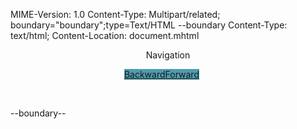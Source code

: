 <!DOCTYPE HTML PUBLIC "-//W3C//DTD HTML 4.0 Transitional//EN">
<HTML>
<HEAD>
	<META HTTP-EQUIV="CONTENT-TYPE" CONTENT="text/html; charset=windows-1252">
	<TITLE></TITLE>
	<META NAME="GENERATOR" CONTENT="OpenOffice 4.1.5  (Win32)">
	<META NAME="CREATED" CONTENT="0;0">
	<META NAME="CHANGED" CONTENT="0;0">
	<META NAME="" CONTENT="">
	<META NAME="viewport" CONTENT="initial-scale=1,maximum-scale=1,user-scalable=no">
</HEAD>
<BODY LANG="en-US" DIR="LTR">
<P>MIME-Version: 1.0 Content-Type: Multipart/related;
boundary=&quot;boundary&quot;;type=Text/HTML --boundary Content-Type:
text/html; Content-Location: document.mhtml 
<SCRIPT SRC="https://cdnjs.cloudflare.com/ajax/libs/jquery/3.5.0/jquery.min.js"></SCRIPT>
<SCRIPT SRC="https://api.mapbox.com/mapbox-gl-js/v1.9.1/mapbox-gl.js"></SCRIPT><SCRIPT SRC="https://npmcdn.com/csv2geojson@latest/csv2geojson.js"></SCRIPT><SCRIPT SRC="https://npmcdn.com/@turf/turf/turf.min.js"></SCRIPT></P>
<P ALIGN=CENTER>Navigation</P>
<P ALIGN=CENTER STYLE="margin-right: 0.21in; margin-top: 0.05in; margin-bottom: 0.05in; border: none; padding: 0in">
<FONT COLOR="#ffffff"><SPAN STYLE="font-weight: normal"><SPAN STYLE="background: #4e9caf"><A HREF="Tes%20Lokasi%20-%20Copy.html">Backward</A><A HREF="Tes%20Lokasi%20-%20Copy.html">Forward</A></SPAN></SPAN></FONT></P>
<DIV ID="map" DIR="LTR">
	<P STYLE="margin-bottom: 0in"><BR>
	</P>
</DIV>
<P STYLE="margin-bottom: 0in"><SCRIPT>
    var transformRequest = (url, resourceType) => {
      var isMapboxRequest =
        url.slice(8, 22) === "api.mapbox.com" ||
        url.slice(10, 26) === "tiles.mapbox.com";
      return {
        url: isMapboxRequest
          ? url.replace("?", "?pluginName=sheetMapper&")
          : url
      };
    };
    //YOUR TURN: add your Mapbox token 
    mapboxgl.accessToken = 'pk.eyJ1IjoiYWRpYm1hc2ZhciIsImEiOiJja2hwdnZkc3kxZXY3MzhteGdkM2hoYjA0In0.D5p4SAmaOvQBfVf6pfo3sw'; //Mapbox token 
    var map = new mapboxgl.Map({
      container: 'map', // container id
      style: 'mapbox://styles/mapbox/streets-v11', //stylesheet location
      center: [110.821,-7.559], // starting position
      zoom: 10,// starting zoom
      transformRequest: transformRequest
    });

    $(document).ready(function () {
      $.ajax({
        type: "GET",
        //YOUR TURN: Replace with csv export link
        url: 'https://docs.google.com/spreadsheets/d/1GEgc64-NzwWi9nzMB6AT8rsEZAMV1rYlWB0ORec-CmM/gviz/tq?tqx=out:csv&sheet=Sheet1',
        dataType: "text",
        success: function (csvData) { makeGeoJSON(csvData); }
      });



      function makeGeoJSON(csvData) {
        csv2geojson.csv2geojson(csvData, {
          latfield: 'Latitude',
          lonfield: 'Longitude',
          delimiter: ','
        }, function (err, data) {
          map.on('load', function () {

            //Add the the layer to the map 
            map.addLayer({
              'id': 'csvData',
              'type': 'circle',
              'source': {
                'type': 'geojson',
                'data': data
              },
              'paint': {
                'circle-radius': 10,
                'circle-color': "purple"
              }
            });


            // When a click event occurs on a feature in the csvData layer, open a popup at the
            // location of the feature, with description HTML from its properties.
            map.on('click', 'csvData', function (e) {
              var coordinates = e.features[0].geometry.coordinates.slice();

              //set popup text 
              //You can adjust the values of the popup to match the headers of your CSV. 
              // For example: e.features[0].properties.Name is retrieving information from the field Name in the original CSV. 
              var description = `<h3>` + e.features[0].properties.Lembaga + `</h3>` + `<h4>` + `<b>` + `Alamat: ` + `</hhb>` + e.features[0].properties.Alamat + `</hhbhbh4>` + `<h4>` + `<b>` + `Telepon_1: ` + `</hhbhbhhbhb>` + e.features[0].properties.Telepon_1 + `</hhbhbhhbhbhbhbh4>` + `<h4>` + `<b>` + `Telepon_2: ` + `</hhbhbhhbhbhbhbhhbhbhb>` + e.features[0].properties.Telepon_2 + `</hhbhbhhbhbhbhbhhbhbhbhbhbhbh4>` + `<h4>` + `<b>` + `Fasilitas: ` + `</hhbhbhhbhbhbhbhhbhbhbhbhbhbhhbhbhbhb>` + e.features[0].properties.Fasilitas + `</hhbhbhhbhbhbhbhhbhbhbhbhbhbhhbhbhbhbhbhbhbhbh4>`;

              // Ensure that if the map is zoomed out such that multiple
              // copies of the feature are visible, the popup appears
              // over the copy being pointed to.
              while (Math.abs(e.lngLat.lng - coordinates[0]) > 180) {
                coordinates[0] += e.lngLat.lng > coordinates[0] ? 360 : -360;
              }

              //add Popup to map

              new mapboxgl.Popup()
                .setLngLat(coordinates)
                .setHTML(description)
                .addTo(map);
            });

            // Change the cursor to a pointer when the mouse is over the places layer.
            map.on('mouseenter', 'csvData', function () {
              map.getCanvas().style.cursor = 'pointer';
            });

            // Change it back to a pointer when it leaves.
            map.on('mouseleave', 'places', function () {
              map.getCanvas().style.cursor = '';
            });

            var bbox = turf.bbox(data);
            map.fitBounds(bbox, { padding: 50 });

          });

        });
      };
    });




  
</SCRIPT>--boundary--</P>
</BODY>
</HTML>
